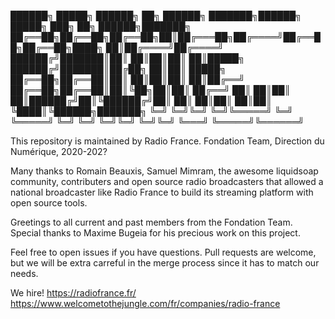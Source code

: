 
██████╗  █████╗ ██████╗ ██╗ ██████╗ ███████╗██████╗  █████╗ ███╗   ██╗ ██████╗███████╗
██╔══██╗██╔══██╗██╔══██╗██║██╔═══██╗██╔════╝██╔══██╗██╔══██╗████╗  ██║██╔════╝██╔════╝
██████╔╝███████║██║  ██║██║██║   ██║█████╗  ██████╔╝███████║██╔██╗ ██║██║     █████╗
██╔══██╗██╔══██║██║  ██║██║██║   ██║██╔══╝  ██╔══██╗██╔══██║██║╚██╗██║██║     ██╔══╝
██║  ██║██║  ██║██████╔╝██║╚██████╔╝██║     ██║  ██║██║  ██║██║ ╚████║╚██████╗███████╗
╚═╝  ╚═╝╚═╝  ╚═╝╚═════╝ ╚═╝ ╚═════╝ ╚═╝     ╚═╝  ╚═╝╚═╝  ╚═╝╚═╝  ╚═══╝ ╚═════╝╚══════╝

This repository is maintained by Radio France.
Fondation Team, Direction du Numérique, 2020-202?

Many thanks to Romain Beauxis, Samuel Mimram, the awesome liquidsoap community,
contributers and open source radio broadcasters that allowed a national
broadcaster like Radio France to build its streaming platform with open source
tools.

Greetings to all current and past members from the Fondation Team.
Special thanks to Maxime Bugeia for his precious work on this project.

Feel free to open issues if you have questions.
Pull requests are welcome, but we will be extra carreful in the merge process
since it has to match our needs.


We hire!
https://radiofrance.fr/
https://www.welcometothejungle.com/fr/companies/radio-france
